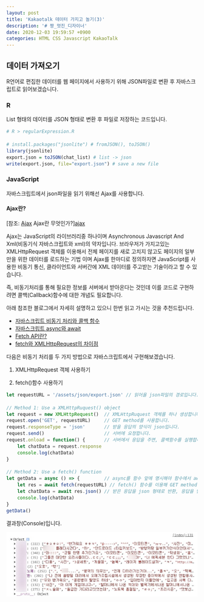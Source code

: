 ```yaml
---
layout: post
title: 'Kakaotalk 데이터 가지고 놀기(3)'
description: '# 짱_멋진_디자이너'
date: 2020-12-03 19:59:57 +0900
categories: HTML CSS Javascript KakaoTalk
---
```

## 데이터 가져오기
R언어로 편집한 데이터를 웹 페이지에서 사용하기 위해 JSON파일로 변환 후 자바스크립트로 읽어보겠습니다.

### R

List 형태의 데이터를 JSON 형태로 변환 후 파일로 저장하는 코드입니다.

```R
# R > regularExpression.R

# install.packages("jsonlite") # fromJSON(), toJSON()
library(jsonlite)
export.json = toJSON(chat_list) # list -> json
write(export.json, file="export.json") # save a new file
```

### JavaScript

자바스크립트에서 json파일을 읽기 위해선 Ajax를 사용합니다.

#### Ajax란?

[참조: [Ajax] Ajax란 무엇인가?][ajax]

Ajax는 JavaScript의 라이브러리중 하나이며 Asynchronous Javascript And Xml(비동기식 자바스크립트와 xml)의 약자입니다. 브라우저가 가지고있는 XMLHttpRequest 객체를 이용해서 전체 페이지를 새로 고치지 않고도 페이지의 일부만을 위한 데이터를 로드하는 기법 이며 Ajax를 한마디로 정의하자면 JavaScript를 사용한 비동기 통신, 클라이언트와 서버간에 XML 데이터를 주고받는 기술이라고 할 수 있습니다.

즉, 비동기처리를 통해 필요한 정보를 서버에서 받아온다는 것인데 이를 코드로 구현하려면 콜백(Callback)함수에 대한 개념도 필요합니다.

아래 참조한 블로그에서 자세히 설명하고 있으니 한번 읽고 가시는 것을 추천드립니다.
- [자바스크립트 비동기 처리와 콜백 함수][async1]
- [자바스크립트 async와 await][async2]
- [Fetch API란?][fetch]
- [fetch와 XMLHttpRequest의 차이점][gap]

다음은 비동기 처리를 두 가지 방법으로 자바스크립트에서 구현해보겠습니다.

1. XMLHttpRequest 객체 사용하기

2. fetch()함수 사용하기

```js
let requestURL = '/assets/json/export.json' // 읽어올 json파일의 경로입니다.

// Method 1: Use a XMLHttpRuquest() object
let request = new XMLHttpRequest()  // XMLHttpRuquest 객체를 하나 생성합니다.
request.open('GET', requestURL)     // GET method를 사용합니다.
request.responseType = 'json'       // 받을 응답의 양식이 json입니다. 
request.send()                      // 서버에 요청합니다.
request.onload = function() {       // 서버에서 응답을 주면, 콜백함수를 실행합니다.
    let chatData = request.response
    console.log(chatData)
}

// Method 2: Use a fetch() function
let getData = async () => {         // async를 함수 앞에 명시해야 함수에서 await을 사용할 수 있습니다.
    let res = await fetch(requestURL) // fetch() 함수를 이용해 GET method구현, 응답을 받을 때까지 대기
    let chatData = await res.json() // 받은 응답을 json 형태로 반환, 응답을 받을 때까지 대기
    console.log(chatData)           
}
getData()

```

결과창(Console)입니다.

![console](/assets/imgs/post_16/gotcha.jpg "결과 in Javascript")


<script type="text/javascript">
    let requestURL = '/assets/json/export.json'
    
    // Method 1: Use a XMLHttpRuquest() object
    let request = new XMLHttpRequest()
    request.open('GET', requestURL)
    request.responseType = 'json'
    request.send()
    request.onload = function() {
        let chatData = request.response
        console.log(chatData)
    }

    // Method 2: Use a fetch() function
    let getData = async () => {
        let res = await fetch(requestURL)
        let data = await res.json()
        console.log(data)
    }
    getData()
</script>

[ajax]: https://coding-factory.tistory.com/143
[fetch]: https://velog.io/@prayme/Fetch-API
[async1]: https://joshua1988.github.io/web-development/javascript/javascript-asynchronous-operation/
[async2]: https://joshua1988.github.io/web-development/javascript/js-async-await/
[gap]: https://velog.io/@lingodingo/ES6-XMLHttpRequest